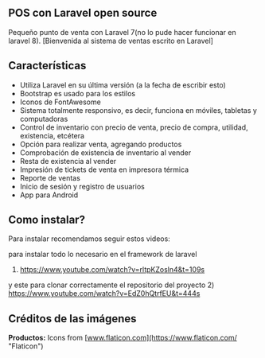## POS con Laravel open source
Pequeño punto de venta con Laravel 7(no lo pude hacer funcionar en laravel 8).
[Bienvenida al sistema de ventas escrito en Laravel]
## Características

-   Utiliza Laravel en su última versión (a la fecha de escribir esto)
-   Bootstrap es usado para los estilos
-   Iconos de FontAwesome
-   Sistema totalmente responsivo, es decir, funciona en móviles, tabletas y computadoras
-   Control de inventario con precio de venta, precio de compra, utilidad, existencia, etcétera
-   Opción para realizar venta, agregando productos
-   Comprobación de existencia de inventario al vender
-   Resta de existencia al vender
-   Impresión de tickets de venta en impresora térmica
-   Reporte de ventas
-   Inicio de sesión y registro de usuarios
-   App para Android
## Como instalar?

Para instalar recomendamos seguir estos videos:

para instalar todo lo necesario en el framework de laravel
1) https://www.youtube.com/watch?v=rltpKZosln4&t=109s

y este para clonar correctamente el repositorio del proyecto
2) https://www.youtube.com/watch?v=EdZ0hQtrfEU&t=444s

## Créditos de las imágenes

  

**Productos:** Icons from [www.flaticon.com](https://www.flaticon.com/  "Flaticon")
